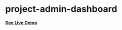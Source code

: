 # project-admin-dashboard

[**See Live Demo**](https://actuallybarry.github.io/project-admin-dashboard/)